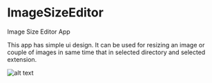 # ImageSizeEditor

Image Size Editor App

This app has simple ui design. It can be used for resizing an image or couple of images in same time that in selected directory and selected extension. 

![alt text](https://github.com/atese3/ImageSizeEditor/blob/master/image_resize.PNG)
